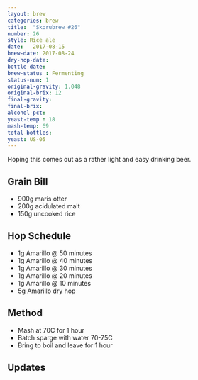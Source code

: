 ```yaml
---
layout: brew
categories: brew
title:  "Skorubrew #26"
number: 26
style: Rice ale
date:   2017-08-15
brew-date: 2017-08-24
dry-hop-date: 
bottle-date: 
brew-status : Fermenting
status-num: 1
original-gravity: 1.048
original-brix: 12
final-gravity: 
final-brix: 
alcohol-pct: 
yeast-temp : 18
mash-temp: 69
total-bottles: 
yeast: US-05
---
```


Hoping this comes out as a rather light and easy drinking beer.


Grain Bill
-----
* 900g maris otter
* 200g acidulated malt
* 150g uncooked rice


Hop Schedule
-------------

* 1g Amarillo @ 50 minutes
* 1g Amarillo @ 40 minutes
* 1g Amarillo @ 30 minutes
* 1g Amarillo @ 20 minutes
* 1g Amarillo @ 10 minutes
* 5g Amarillo dry hop

Method
-------

* Mash at 70C for 1 hour
* Batch sparge with water 70-75C
* Bring to boil and leave for 1 hour


Updates
-------


